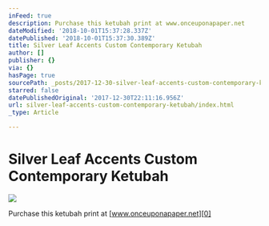 ```yaml
---
inFeed: true
description: Purchase this ketubah print at www.onceuponapaper.net
dateModified: '2018-10-01T15:37:28.337Z'
datePublished: '2018-10-01T15:37:30.389Z'
title: Silver Leaf Accents Custom Contemporary Ketubah
author: []
publisher: {}
via: {}
hasPage: true
sourcePath: _posts/2017-12-30-silver-leaf-accents-custom-contemporary-ketubah.md
starred: false
datePublishedOriginal: '2017-12-30T22:11:16.956Z'
url: silver-leaf-accents-custom-contemporary-ketubah/index.html
_type: Article

---
```

# Silver Leaf Accents Custom Contemporary Ketubah
![](https://imgflo.herokuapp.com/graph/2b2431f8e7ba7b0/3515b769888679c300ddfaf81ada48f7/croprotate.jpg?cropheight=3264&cropwidth=2448&degrees=-90&input=https%3A%2F%2Fthe-grid-user-content.s3-us-west-2.amazonaws.com%2Fd4609267-f7a0-4d38-a826-399adc14f041.jpg&x=0&y=0)

Purchase this ketubah print at [www.onceuponapaper.net][0]

[0]: https://www.onceuponapaper.net/collections/ketubah-gold-leaf
